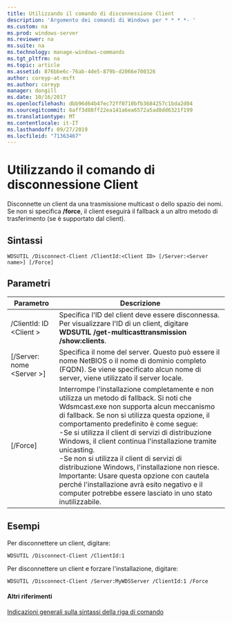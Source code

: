 ```yaml
---
title: Utilizzando il comando di disconnessione Client
description: 'Argomento dei comandi di Windows per * * * *- '
ms.custom: na
ms.prod: windows-server
ms.reviewer: na
ms.suite: na
ms.technology: manage-windows-commands
ms.tgt_pltfrm: na
ms.topic: article
ms.assetid: 876bbe6c-76ab-4de5-879b-d2066e700326
author: coreyp-at-msft
ms.author: coreyp
manager: dongill
ms.date: 10/16/2017
ms.openlocfilehash: dbb96d64b47ec72ff0710bfb3684257c1bda2d04
ms.sourcegitcommit: 6aff3d88ff22ea141a6ea6572a5ad8dd6321f199
ms.translationtype: MT
ms.contentlocale: it-IT
ms.lasthandoff: 09/27/2019
ms.locfileid: "71363467"
---
```

# <a name="using-the-disconnect-client-command"></a>Utilizzando il comando di disconnessione Client



Disconnette un client da una trasmissione multicast o dello spazio dei nomi. Se non si specifica **/force**, il client eseguirà il fallback a un altro metodo di trasferimento (se è supportato dal client).

## <a name="syntax"></a>Sintassi

```
WDSUTIL /Disconnect-Client /ClientId:<Client ID> [/Server:<Server name>] [/Force]
```

## <a name="parameters"></a>Parametri

|Parametro|Descrizione|
|---------|-----------|
|/ClientId: ID \<Client >|Specifica l'ID del client deve essere disconnessa. Per visualizzare l'ID di un client, digitare **WDSUTIL /get-multicasttransmission /show:clients**.|
|[/Server: nome \<Server >]|Specifica il nome del server. Questo può essere il nome NetBIOS o il nome di dominio completo (FQDN). Se viene specificato alcun nome di server, viene utilizzato il server locale.|
|[/Force]|Interrompe l'installazione completamente e non utilizza un metodo di fallback. Si noti che Wdsmcast.exe non supporta alcun meccanismo di fallback. Se non si utilizza questa opzione, il comportamento predefinito è come segue:</br>-Se si utilizza il client di servizi di distribuzione Windows, il client continua l'installazione tramite unicasting.</br>-Se non si utilizza il client di servizi di distribuzione Windows, l'installazione non riesce.</br>Importante: Usare questa opzione con cautela perché l'installazione avrà esito negativo e il computer potrebbe essere lasciato in uno stato inutilizzabile.|

## <a name="BKMK_examples"></a>Esempi

Per disconnettere un client, digitare:
```
WDSUTIL /Disconnect-Client /ClientId:1
```
Per disconnettere un client e forzare l'installazione, digitare:
```
WDSUTIL /Disconnect-Client /Server:MyWDSServer /ClientId:1 /Force
```

#### <a name="additional-references"></a>Altri riferimenti

[Indicazioni generali sulla sintassi della riga di comando](command-line-syntax-key.md)